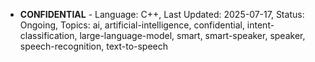- **CONFIDENTIAL** - Language: C++, Last Updated: 2025-07-17, Status: Ongoing, Topics: ai, artificial-intelligence, confidential, intent-classification, large-language-model, smart, smart-speaker, speaker, speech-recognition, text-to-speech
